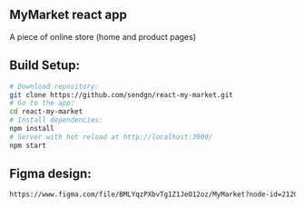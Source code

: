 ## MyMarket react app
A piece of online store (home and product pages)

## Build Setup:

```bash
# Download repository:
git clone https://github.com/sendgn/react-my-market.git
# Go to the app:
cd react-my-market
# Install dependencies:
npm install
# Server with hot reload at http://localhost:3000/
npm start
```

## Figma design:

```bash
https://www.figma.com/file/BMLYqzPXbvTg1Z1JeO12oz/MyMarket?node-id=21202%3A586&t=PMz55LFNxO9SxnaL-0
```
